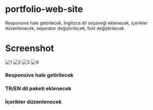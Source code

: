 # portfolio-web-site
Responsive hale getirilecek, İngilizce dil seçeneği eklenecek, içerikler düzenlenecek, seperator değiştirilecek, font değiştirilecek.

# Screenshot

![1](https://github.com/user-attachments/assets/5e42907a-21f5-4534-a3eb-d1dfbf998975)
![2](https://github.com/user-attachments/assets/bdaa16ca-f588-4977-83c3-23a667fa7cc1)
![3](https://github.com/user-attachments/assets/1da1a5fe-109f-49b3-92b2-4bde12b0d544)
![4](https://github.com/user-attachments/assets/bd1a5d9b-cfc0-42d5-810f-d5cf7e896671)

### Responsive hale getirilecek
### TR/EN dil paketi eklenecek
### İçerikler düzenlenecek
